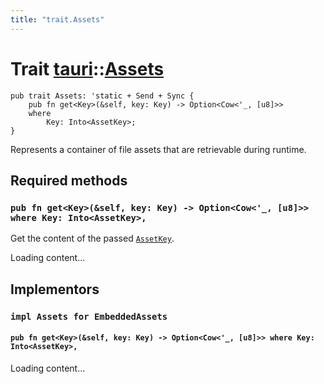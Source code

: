 ```yaml
---
title: "trait.Assets"
---
```


# Trait [tauri](/docs/api/rust/tauri/index.html)::​[Assets](/docs/api/rust/tauri/)

    pub trait Assets: 'static + Send + Sync {
        pub fn get<Key>(&self, key: Key) -> Option<Cow<'_, [u8]>>
        where
            Key: Into<AssetKey>;
    }

Represents a container of file assets that are retrievable during runtime.

## Required methods

### `pub fn get<Key>(&self, key: Key) -> Option<Cow<'_, [u8]>> where Key: Into<AssetKey>,`

Get the content of the passed [`AssetKey`](/docs/api/rust/tauri/../tauri/api/assets/struct.AssetKey.html "AssetKey").

Loading content...

## Implementors

### `impl Assets for EmbeddedAssets`

#### `pub fn get<Key>(&self, key: Key) -> Option<Cow<'_, [u8]>> where Key: Into<AssetKey>,`

Loading content...
